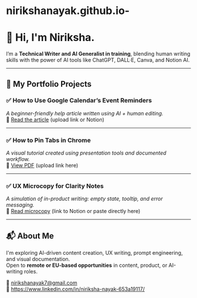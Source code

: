 # nirikshanayak.github.io-

# 👋 Hi, I'm Niriksha.

I’m a **Technical Writer and AI Generalist in training**, blending human writing skills with the power of AI tools like ChatGPT, DALL·E, Canva, and Notion AI.

---

## 🧩 My Portfolio Projects

### ✅ How to Use Google Calendar’s Event Reminders  
_A beginner-friendly help article written using AI + human editing._  
🔗 [Read the article](#) (upload link or Notion)

---

### ✅ How to Pin Tabs in Chrome  
_A visual tutorial created using presentation tools and documented workflow._  
📎 [View PDF](#) (upload link here)

---

### ✅ UX Microcopy for Clarity Notes  
_A simulation of in-product writing: empty state, tooltip, and error messaging._  
🧠 [Read microcopy](#) (link to Notion or paste directly here)

---

## 📬 About Me

I'm exploring AI-driven content creation, UX writing, prompt engineering, and visual documentation.  
Open to **remote or EU-based opportunities** in content, product, or AI-writing roles.

📧 nirikshanayak7@gmail.com  
🔗 https://www.linkedin.com/in/niriksha-nayak-653a19117/
